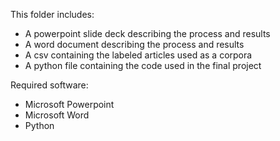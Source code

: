 This folder includes:
- A powerpoint slide deck describing the process and results
- A word document describing the process and results
- A csv containing the labeled articles used as a corpora
- A python file containing the code used in the final project

Required software: 
- Microsoft Powerpoint 
- Microsoft Word
- Python
